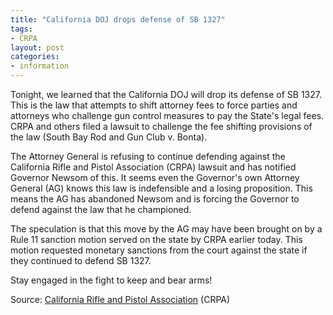 ```yaml
---
title: "California DOJ drops defense of SB 1327"
tags:
- CRPA
layout: post
categories:
- information
---
```


Tonight, we learned that the California DOJ will drop its defense of SB 1327. This is the law that attempts to shift attorney fees to force parties and attorneys who challenge gun control measures to pay the State's legal fees. CRPA and others filed a lawsuit to challenge the fee shifting provisions of the law (South Bay Rod and Gun Club v. Bonta).

The Attorney General is refusing to continue defending against the California Rifle and Pistol Association (CRPA) lawsuit and has notified Governor Newsom of this. It seems even the Governor's own Attorney General (AG) knows this law is indefensible and a losing proposition. This means the AG has abandoned Newsom and is forcing the Governor to defend against the law that he championed.

The speculation is that this move by the AG may have been brought on by a Rule 11 sanction motion served on the state by CRPA earlier today. This motion requested monetary sanctions from the court against the state if they continued to defend SB 1327.

Stay engaged in the fight to keep and bear arms!

Source: [California Rifle and Pistol Association](https://crpa.org) (CRPA)

